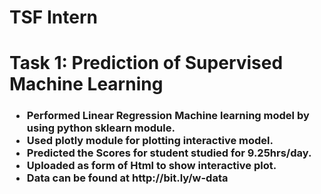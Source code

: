 # TSF Intern
<h1>Task 1: Prediction of Supervised Machine Learning</h1>
<h3><ul>
<li>Performed Linear Regression Machine learning model by using python sklearn module.
<li>Used plotly module for plotting interactive model.
<li>Predicted the Scores for student studied for 9.25hrs/day.
<li>Uploaded as form of Html to show interactive plot.
<li>Data can be found at http://bit.ly/w-data
</ul></h3>
